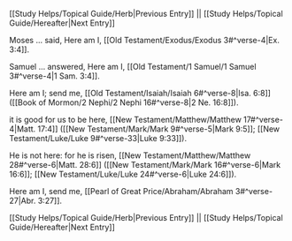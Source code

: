 [[Study Helps/Topical Guide/Herb|Previous Entry]]  ||  [[Study Helps/Topical Guide/Hereafter|Next Entry]]

 Moses ... said, Here am I, [[Old Testament/Exodus/Exodus 3#^verse-4|Ex. 3:4]].

 Samuel ... answered, Here am I, [[Old Testament/1 Samuel/1 Samuel 3#^verse-4|1 Sam. 3:4]].

 Here am I; send me, [[Old Testament/Isaiah/Isaiah 6#^verse-8|Isa. 6:8]] ([[Book of Mormon/2 Nephi/2 Nephi 16#^verse-8|2 Ne. 16:8]]).

 it is good for us to be here, [[New Testament/Matthew/Matthew 17#^verse-4|Matt. 17:4]] ([[New Testament/Mark/Mark 9#^verse-5|Mark 9:5]]; [[New Testament/Luke/Luke 9#^verse-33|Luke 9:33]]).

 He is not here: for he is risen, [[New Testament/Matthew/Matthew 28#^verse-6|Matt. 28:6]] ([[New Testament/Mark/Mark 16#^verse-6|Mark 16:6]]; [[New Testament/Luke/Luke 24#^verse-6|Luke 24:6]]).

 Here am I, send me, [[Pearl of Great Price/Abraham/Abraham 3#^verse-27|Abr. 3:27]].

[[Study Helps/Topical Guide/Herb|Previous Entry]]  ||  [[Study Helps/Topical Guide/Hereafter|Next Entry]]